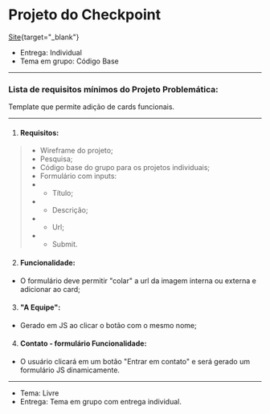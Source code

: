 
# Projeto do Checkpoint

[Site](https://luizinbrzado.github.io/DH-CheckpointI_FrontII_Segundo/){target="_blank"}

- Entrega: Individual
- Tema em grupo: Código Base
 
---
 
### Lista de requisitos mínimos do Projeto Problemática:
Template que permite adição de cards funcionais.

---

1. #### Requisitos:
 
> - Wireframe do projeto;
> - Pesquisa;
> - Código base do grupo para os projetos individuais;
> - Formulário com inputs: 
> - - Título;
> - - Descrição;
> - -  Url;
> - - Submit.
 
2. #### Funcionalidade:
- O formulário deve permitir "colar" a url da imagem interna ou externa e adicionar ao card;

3. #### "A Equipe":
- Gerado em JS ao clicar o botão com o mesmo nome;

4. #### Contato - formulário Funcionalidade:
- O usuário clicará em um botão "Entrar em contato" e será gerado um formulário JS dinamicamente.

---

- Tema: Livre
- Entrega: Tema em grupo com entrega individual.
